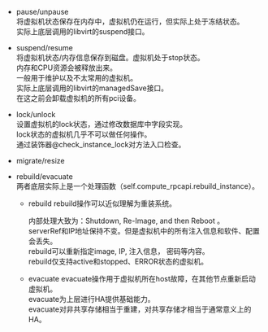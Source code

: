 + pause/unpause  
将虚拟机状态保存在内存中，虚拟机仍在运行，但实际上处于冻结状态。  
实际上底层调用的libvirt的suspend接口。  


+ suspend/resume  
将虚拟机状态/内存信息保存到磁盘。虚拟机处于stop状态。  
内存和CPU资源会被释放出来。  
一般用于维护以及不太常用的虚拟机。  
实际上底层调用的libvirt的managedSave接口。  
在这之前会卸载虚拟机的所有pci设备。  


+ lock/unlock  
设置虚拟机的lock状态，通过修改数据库中字段实现。  
lock状态的虚拟机几乎不可以做任何操作。  
通过装饰器@check_instance_lock对方法入口检查。  


+ migrate/resize



+ rebuild/evacuate    
  两者底层实际上是一个处理函数（self.compute_rpcapi.rebuild_instance）。  
  + rebuild
    rebuild操作可以近似理解为重装系统。  
  
    内部处理大致为：Shutdown, Re-Image, and then Reboot 。   
    serverRef和IP地址保持不变。但是虚拟机中的所有注入信息和软件、配置会丢失。  
    rebuild可以重新指定image, IP, 注入信息， 密码等内容。  
    rebuild仅支持active和stopped、ERROR状态的虚拟机。  

  + evacuate
    evacuate操作用于虚拟机所在host故障，在其他节点重新启动虚拟机。  
    evacuate为上层进行HA提供基础能力。  
    evacuate对非共享存储相当于重建，对共享存储才相当于通常意义上的HA。


